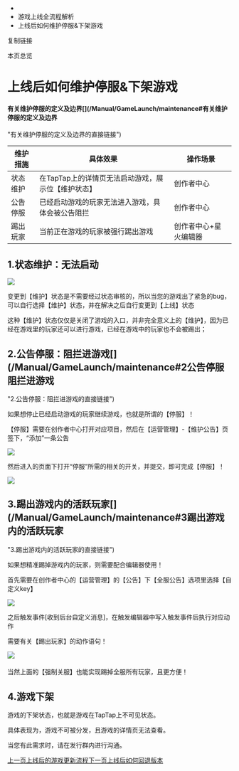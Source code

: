   * [](/)
  * 游戏上线全流程解析
  * 上线后如何维护停服&下架游戏

复制链接

本页总览

# 上线后如何维护停服&下架游戏

#### 有关维护停服的定义及边界[​](/Manual/GameLaunch/maintenance#有关维护停服的定义及边界
"有关维护停服的定义及边界的直接链接")

维护措施| 具体效果| 操作场景  
---|---|---  
状态维护| 在TapTap上的详情页无法启动游戏，展示位【维护状态】| 创作者中心  
公告停服| 已经启动游戏的玩家无法进入游戏，具体会被公告阻拦| 创作者中心  
踢出玩家| 当前正在游戏的玩家被强行踢出游戏| 创作者中心+星火编辑器  
  
## 1.状态维护：无法启动[​](/Manual/GameLaunch/maintenance#1状态维护无法启动 "1.状态维护：无法启动的直接链接")

![](/assets/images/22-550a5d4f8d5d63f67ece26fd212467e3.png)

变更到【维护】状态是不需要经过状态审核的，所以当您的游戏出了紧急的bug，可以自行选择【维护】状态，并在解决之后自行变更到【上线】状态

这种【维护】状态仅仅是关闭了游戏的入口，并非完全意义上的【维护】，因为已经在游戏里的玩家还可以进行游戏，已经在游戏中的玩家也不会被踢出；

## 2.公告停服：阻拦进游戏[​](/Manual/GameLaunch/maintenance#2公告停服阻拦进游戏
"2.公告停服：阻拦进游戏的直接链接")

如果想停止已经启动游戏的玩家继续游戏，也就是所谓的【停服】！

【停服】需要在创作者中心打开对应项目，然后在【运营管理】-【维护公告】页签下，“添加”一条公告

![](/assets/images/24-6e3845a9c6fd8abc967962a9e41cf8d2.png)

然后进入的页面下打开“停服”所需的相关的开关，并提交，即可完成【停服】！

![](/assets/images/23-98096434144523838d7882a7bc94eb11.png)

## 3.踢出游戏内的活跃玩家[​](/Manual/GameLaunch/maintenance#3踢出游戏内的活跃玩家
"3.踢出游戏内的活跃玩家的直接链接")

如果想精准踢掉游戏内的玩家，则需要配合编辑器使用！

首先需要在创作者中心的【运营管理】的【公告】下【全服公告】选项里选择【自定义key】

![](/assets/images/26-768702c2c3dc82d39163c4be8f35df35.png)

之后触发事件[收到后台自定义消息]，在触发编辑器中写入触发事件后执行对应动作

需要有关【踢出玩家】的动作语句！

![](/assets/images/25-c9f07f6ccdab9afb211b7760a8557c4a.png)

####
当然上面的【强制关服】也能实现踢掉全服所有玩家，且更方便！[​](/Manual/GameLaunch/maintenance#当然上面的强制关服也能实现踢掉全服所有玩家且更方便
"当然上面的【强制关服】也能实现踢掉全服所有玩家，且更方便！的直接链接")

## 4.游戏下架[​](/Manual/GameLaunch/maintenance#4游戏下架 "4.游戏下架的直接链接")

游戏的下架状态，也就是游戏在TapTap上不可见状态。

具体表现为，游戏不可被分发，且游戏的详情页无法查看。

当您有此需求时，请在发行群内进行沟通。

[上一页上线后的游戏更新流程](/Manual/GameLaunch/update)[下一页上线后如何回退版本](/Manual/GameLaunch/ReventVersion)


